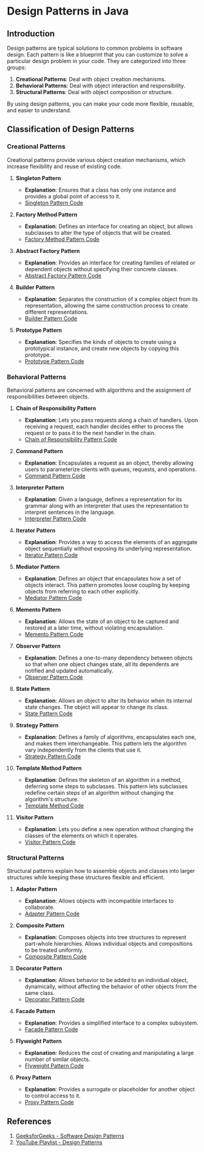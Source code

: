 # Design Patterns in Java

## Introduction

Design patterns are typical solutions to common problems in software design. Each pattern is like a blueprint that you can customize to solve a particular design problem in your code. They are categorized into three groups:

1. **Creational Patterns**: Deal with object creation mechanisms.
2. **Behavioral Patterns**: Deal with object interaction and responsibility.
3. **Structural Patterns**: Deal with object composition or structure.

By using design patterns, you can make your code more flexible, reusable, and easier to understand.

## Classification of Design Patterns

### Creational Patterns

Creational patterns provide various object creation mechanisms, which increase flexibility and reuse of existing code.

1. **Singleton Pattern**
    - **Explanation**: Ensures that a class has only one instance and provides a global point of access to it.
    - [Singleton Pattern Code](https://github.com/zeyadsalah22/Design-Patterns/blob/main/Creational%20Design%20Patterns/src/Singleton.java)
  
2. **Factory Method Pattern**
    - **Explanation**: Defines an interface for creating an object, but allows subclasses to alter the type of objects that will be created.
    - [Factory Method Pattern Code](https://github.com/zeyadsalah22/Design-Patterns/blob/main/Creational%20Design%20Patterns/src/Factory_method.java)

3. **Abstract Factory Pattern**
    - **Explanation**: Provides an interface for creating families of related or dependent objects without specifying their concrete classes.
    - [Abstract Factory Pattern Code](https://github.com/zeyadsalah22/Design-Patterns/blob/main/Creational%20Design%20Patterns/src/Abstract_Factory.java)

4. **Builder Pattern**
    - **Explanation**: Separates the construction of a complex object from its representation, allowing the same construction process to create different representations.
    - [Builder Pattern Code](https://github.com/zeyadsalah22/Design-Patterns/blob/main/Creational%20Design%20Patterns/src/Builder.java)

5. **Prototype Pattern**
    - **Explanation**: Specifies the kinds of objects to create using a prototypical instance, and create new objects by copying this prototype.
    - [Prototype Pattern Code](https://github.com/zeyadsalah22/Design-Patterns/blob/main/Creational%20Design%20Patterns/src/Prototype.java)

### Behavioral Patterns

Behavioral patterns are concerned with algorithms and the assignment of responsibilities between objects.

1. **Chain of Responsibility Pattern**
    - **Explanation**: Lets you pass requests along a chain of handlers. Upon receiving a request, each handler decides either to process the request or to pass it to the next handler in the chain.
    - [Chain of Responsibility Pattern Code](link-to-chain-of-responsibility-pattern-code)
    
2. **Command Pattern**
    - **Explanation**: Encapsulates a request as an object, thereby allowing users to parameterize clients with queues, requests, and operations.
    - [Command Pattern Code](link-to-command-pattern-code)
    
3. **Interpreter Pattern**
    - **Explanation**: Given a language, defines a representation for its grammar along with an interpreter that uses the representation to interpret sentences in the language.
    - [Interpreter Pattern Code](link-to-interpreter-pattern-code)
    
4. **Iterator Pattern**
    - **Explanation**: Provides a way to access the elements of an aggregate object sequentially without exposing its underlying representation.
    - [Iterator Pattern Code](link-to-iterator-pattern-code)
    
5. **Mediator Pattern**
    - **Explanation**: Defines an object that encapsulates how a set of objects interact. This pattern promotes loose coupling by keeping objects from referring to each other explicitly.
    - [Mediator Pattern Code](link-to-mediator-pattern-code)
    
6. **Memento Pattern**
    - **Explanation**: Allows the state of an object to be captured and restored at a later time, without violating encapsulation.
    - [Memento Pattern Code](link-to-memento-pattern-code)
    
7. **Observer Pattern**
    - **Explanation**: Defines a one-to-many dependency between objects so that when one object changes state, all its dependents are notified and updated automatically.
    - [Observer Pattern Code](link-to-observer-pattern-code)
    
8. **State Pattern**
    - **Explanation**: Allows an object to alter its behavior when its internal state changes. The object will appear to change its class.
    - [State Pattern Code](link-to-state-pattern-code)
    
9. **Strategy Pattern**
    - **Explanation**: Defines a family of algorithms, encapsulates each one, and makes them interchangeable. This pattern lets the algorithm vary independently from the clients that use it.
    - [Strategy Pattern Code](link-to-strategy-pattern-code)
    
10. **Template Method Pattern**
    - **Explanation**: Defines the skeleton of an algorithm in a method, deferring some steps to subclasses. This pattern lets subclasses redefine certain steps of an algorithm without changing the algorithm's structure.
    - [Template Method Code](link-to-template-method-code)
    
11. **Visitor Pattern**
    - **Explanation**: Lets you define a new operation without changing the classes of the elements on which it operates.
    - [Visitor Pattern Code](link-to-visitor-pattern-code)

### Structural Patterns

Structural patterns explain how to assemble objects and classes into larger structures while keeping these structures flexible and efficient.

1. **Adapter Pattern**
    - **Explanation**: Allows objects with incompatible interfaces to collaborate.
    - [Adapter Pattern Code](link-to-adapter-pattern-code)
    
2. **Composite Pattern**
    - **Explanation**: Composes objects into tree structures to represent part-whole hierarchies. Allows individual objects and compositions to be treated uniformly.
    - [Composite Pattern Code](link-to-composite-pattern-code)
    
3. **Decorator Pattern**
    - **Explanation**: Allows behavior to be added to an individual object, dynamically, without affecting the behavior of other objects from the same class.
    - [Decorator Pattern Code](link-to-decorator-pattern-code)
    
4. **Facade Pattern**
    - **Explanation**: Provides a simplified interface to a complex subsystem.
    - [Facade Pattern Code](link-to-facade-pattern-code)
    
5. **Flyweight Pattern**
    - **Explanation**: Reduces the cost of creating and manipulating a large number of similar objects.
    - [Flyweight Pattern Code](link-to-flyweight-pattern-code)
    
6. **Proxy Pattern**
    - **Explanation**: Provides a surrogate or placeholder for another object to control access to it.
    - [Proxy Pattern Code](link-to-proxy-pattern-code)

## References

1. [GeeksforGeeks - Software Design Patterns](https://www.geeksforgeeks.org/software-design-patterns/)
2. [YouTube Playlist - Design Patterns](https://youtube.com/playlist?list=PLlsmxlJgn1HJpa28yHzkBmUY-Ty71ZUGc&si=-O4aAbHaeI5LxWLA)
